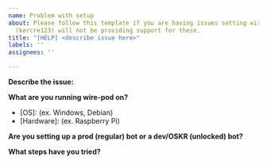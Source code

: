 ```yaml
---
name: Problem with setup
about: Please follow this template if you are having issues setting wire-pod up. I
  (kercre123) will not be providing support for these.
title: "[HELP] <describe issue here>"
labels: ''
assignees: ''

---
```


**Describe the issue:**

**What are you running wire-pod on?**
  - [OS]: (ex. Windows, Debian)
  - [Hardware]: (ex. Raspberry Pi)

**Are you setting up a prod (regular) bot or a dev/OSKR (unlocked) bot?**

**What steps have you tried?**
